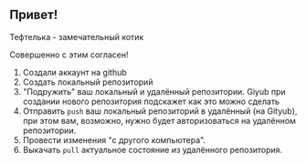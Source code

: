 ## Привет!

Тефтелька - замечательный котик

Совершенно с этим согласен!

1. Создали аккаунт на github
2. Создать локальный репозиторий
3. "Подружить" ваш локальный и удалённый репозитории. Giyub при создании нового репозитория подскажет как это можно сделать
4. Отправить `push` ваш локальный репозиторий в удалённый (на Gityub), при этом вам, возможно, нужно будет авторизоваться на удалённом репозитории.
5. Провести изменения "с другого компьютера".
6. Выкачать `pull` актуальное состояние из удалённого репозитория.